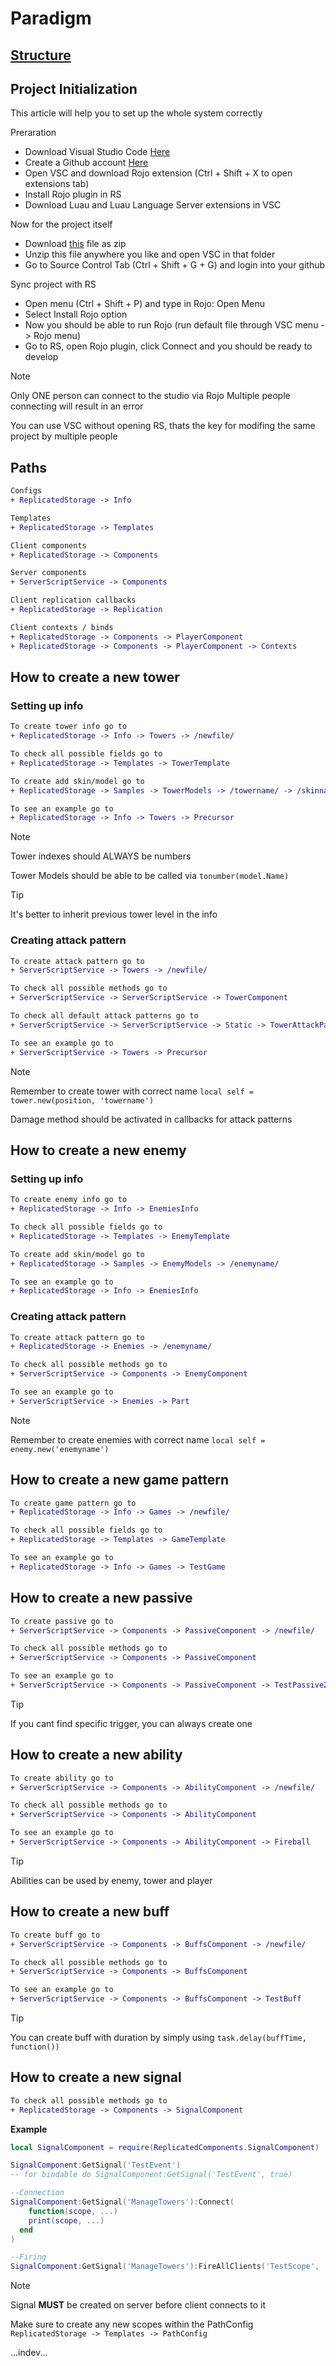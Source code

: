 # Paradigm

## [Structure](https://miro.com/app/board/uXjVLKPyetg=/?share_link_id=227356778849)

## Project Initialization

This article will help you to set up the whole system correctly

Preraration
+ Download Visual Studio Code [Here](https://code.visualstudio.com/download)
+ Create a Github account [Here](https://github.com/)
+ Open VSC and download Rojo extension (Ctrl + Shift + X to open extensions tab)
+ Install Rojo plugin in RS
+ Download Luau and Luau Language Server extensions in VSC


Now for the project itself
+ Download [this](https://github.com/Wh1teMage/Paradigm#) file as zip
+ Unzip this file anywhere you like and open VSC in that folder
+ Go to Source Control Tab (Ctrl + Shift + G + G) and login into your github


Sync project with RS
+ Open menu (Ctrl + Shift + P) and type in Rojo: Open Menu
+ Select Install Rojo option
+ Now you should be able to run Rojo (run default file through VSC menu -> Rojo menu)
+ Go to RS, open Rojo plugin, click Connect and you should be ready to develop

> [!NOTE]
> Only ONE person can connect to the studio via Rojo
> Multiple people connecting will result in an error
> 
> You can use VSC without opening RS, thats the key for modifing the same project by multiple people

## Paths
```diff
Configs
+ ReplicatedStorage -> Info 

Templates
+ ReplicatedStorage -> Templates 

Client components
+ ReplicatedStorage -> Components 

Server components
+ ServerScriptService -> Components 

Client replication callbacks
+ ReplicatedStorage -> Replication

Client contexts / binds
+ ReplicatedStorage -> Components -> PlayerComponent
+ ReplicatedStorage -> Components -> PlayerComponent -> Contexts
```

## How to create a new tower
### Setting up info

```diff
To create tower info go to
+ ReplicatedStorage -> Info -> Towers -> /newfile/

To check all possible fields go to
+ ReplicatedStorage -> Templates -> TowerTemplate

To create add skin/model go to
+ ReplicatedStorage -> Samples -> TowerModels -> /towername/ -> /skinname/ -> /levelname/

To see an example go to
+ ReplicatedStorage -> Info -> Towers -> Precursor
```
> [!NOTE]
> Tower indexes should ALWAYS be numbers
> 
> Tower Models should be able to be called via `tonumber(model.Name)`

> [!TIP]
> It's better to inherit previous tower level in the info


### Creating attack pattern

```diff
To create attack pattern go to
+ ServerScriptService -> Towers -> /newfile/

To check all possible methods go to
+ ServerScriptService -> ServerScriptService -> TowerComponent

To check all default attack patterns go to
+ ServerScriptService -> ServerScriptService -> Static -> TowerAttackPatterns

To see an example go to
+ ServerScriptService -> Towers -> Precursor
```
> [!NOTE]
> Remember to create tower with correct name `local self = tower.new(position, 'towername')`
> 
> Damage method should be activated in callbacks for attack patterns

## How to create a new enemy
### Setting up info
```diff
To create enemy info go to
+ ReplicatedStorage -> Info -> EnemiesInfo

To check all possible fields go to
+ ReplicatedStorage -> Templates -> EnemyTemplate

To create add skin/model go to
+ ReplicatedStorage -> Samples -> EnemyModels -> /enemyname/

To see an example go to
+ ReplicatedStorage -> Info -> EnemiesInfo
```

### Creating attack pattern
```diff
To create attack pattern go to
+ ReplicatedStorage -> Enemies -> /enemyname/

To check all possible methods go to
+ ServerScriptService -> Components -> EnemyComponent

To see an example go to
+ ServerScriptService -> Enemies -> Part
```
> [!NOTE]
> Remember to create enemies with correct name `local self = enemy.new('enemyname')`

## How to create a new game pattern
```diff
To create game pattern go to
+ ReplicatedStorage -> Info -> Games -> /newfile/

To check all possible fields go to
+ ReplicatedStorage -> Templates -> GameTemplate

To see an example go to
+ ReplicatedStorage -> Info -> Games -> TestGame
```

## How to create a new passive
```diff
To create passive go to
+ ServerScriptService -> Components -> PassiveComponent -> /newfile/

To check all possible methods go to
+ ServerScriptService -> Components -> PassiveComponent

To see an example go to
+ ServerScriptService -> Components -> PassiveComponent -> TestPassive2
```
> [!TIP]
> If you cant find specific trigger, you can always create one

## How to create a new ability
```diff
To create ability go to
+ ServerScriptService -> Components -> AbilityComponent -> /newfile/

To check all possible methods go to
+ ServerScriptService -> Components -> AbilityComponent

To see an example go to
+ ServerScriptService -> Components -> AbilityComponent -> Fireball
```
> [!TIP]
> Abilities can be used by enemy, tower and player

## How to create a new buff
```diff
To create buff go to
+ ServerScriptService -> Components -> BuffsComponent -> /newfile/

To check all possible methods go to
+ ServerScriptService -> Components -> BuffsComponent

To see an example go to
+ ServerScriptService -> Components -> BuffsComponent -> TestBuff
```
> [!TIP]
> You can create buff with duration by simply using `task.delay(buffTime, function())`


## How to create a new signal
```diff
To check all possible methods go to
+ ReplicatedStorage -> Components -> SignalComponent
```

**Example**
```lua
local SignalComponent = require(ReplicatedComponents.SignalComponent)

SignalComponent:GetSignal('TestEvent')
-- for bindable do SignalComponent:GetSignal('TestEvent', true)

--Connection
SignalComponent:GetSignal('ManageTowers'):Connect(
	function(scope, ...)
    print(scope, ...)
  end
)

--Firing
SignalComponent:GetSignal('ManageTowers'):FireAllClients('TestScope', 'someparams')
```
> [!NOTE]
> Signal **MUST** be created on server before client connects to it
>
> Make sure to create any new scopes within the PathConfig `ReplicatedStorage -> Templates -> PathConfig`


...indev...
